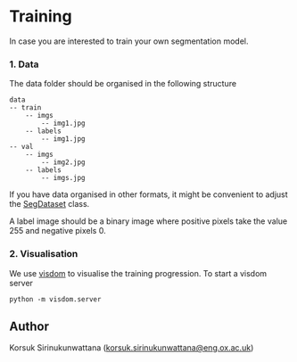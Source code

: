 # Training

In case you are interested to train your own segmentation model.

### 1. Data

The data folder should be organised in the following structure

```
data
-- train
	-- imgs
		-- img1.jpg
	-- labels
		-- img1.jpg
-- val
	-- imgs
		-- img2.jpg
	-- labels
		-- imgs.jpg
```

 If you have data organised in other formats, it might be convenient to adjust the [SegDataset](https://github.com/MaryamHaghighat/PathProfiler/blob/1288073ce7dcac046c073532a89919d96a74b8e7/tissue-segmentation/datasets.py#L113) class.

A label image should be a binary image where positive pixels take the value 255 and negative pixels 0.

### 2. Visualisation

We use [visdom](https://github.com/fossasia/visdom) to visualise the training progression. To start a visdom server

````
python -m visdom.server
````



## Author

Korsuk Sirinukunwattana (korsuk.sirinukunwattana@eng.ox.ac.uk)



###  

